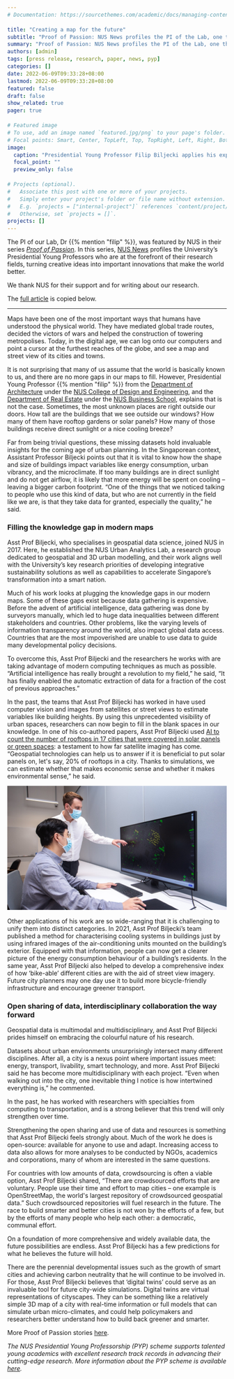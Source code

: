 ```yaml
---
# Documentation: https://sourcethemes.com/academic/docs/managing-content/

title: "Creating a map for the future"
subtitle: "Proof of Passion: NUS News profiles the PI of the Lab, one the University’s Presidential Young Professors."
summary: "Proof of Passion: NUS News profiles the PI of the Lab, one the University’s Presidential Young Professors."
authors: [admin]
tags: [press release, research, paper, news, pyp]
categories: []
date: 2022-06-09T09:33:28+08:00
lastmod: 2022-06-09T09:33:28+08:00
featured: false
draft: false
show_related: true
pager: true

# Featured image
# To use, add an image named `featured.jpg/png` to your page's folder.
# Focal points: Smart, Center, TopLeft, Top, TopRight, Left, Right, BottomLeft, Bottom, BottomRight.
image:
  caption: "Presidential Young Professor Filip Biljecki applies his expertise in geospatial data science to help build greener and smarter cities."
  focal_point: ""
  preview_only: false

# Projects (optional).
#   Associate this post with one or more of your projects.
#   Simply enter your project's folder or file name without extension.
#   E.g. `projects = ["internal-project"]` references `content/project/deep-learning/index.md`.
#   Otherwise, set `projects = []`.
projects: []
---
```


The PI of our Lab, Dr {{% mention "filip" %}}, was featured by NUS in their series [_Proof of Passion_](https://news.nus.edu.sg/?h=1&t=Proof%20of%20Passion).
In this series, [NUS News](https://news.nus.edu.sg) profiles the University’s Presidential Young Professors who are at the forefront of their research fields, turning creative ideas into important innovations that make the world better.

We thank NUS for their support and for writing about our research.

The [full article](https://news.nus.edu.sg/creating-a-map-for-the-future) is copied below.

***

Maps have been one of the most important ways that humans have understood the physical world. They have mediated global trade routes, decided the victors of wars and helped the construction of towering metropolises. Today, in the digital age, we can log onto our computers and point a cursor at the furthest reaches of the globe, and see a map and street view of its cities and towns.

It is not surprising that many of us assume that the world is basically known to us, and there are no more gaps in our maps to fill. However, Presidential Young Professor {{% mention "filip" %}} from the [Department of Architecture](https://cde.nus.edu.sg/arch/) under the [NUS College of Design and Engineering](https://cde.nus.edu.sg/), and the [Department of Real Estate](https://bschool.nus.edu.sg/real-estate/) under the [NUS Business School](https://bschool.nus.edu.sg/), explains that is not the case. Sometimes, the most unknown places are right outside our doors. How tall are the buildings that we see outside our windows? How many of them have rooftop gardens or solar panels? How many of those buildings receive direct sunlight or a nice cooling breeze? 

Far from being trivial questions, these missing datasets hold invaluable insights for the coming age of urban planning. In the Singaporean context, Assistant Professor Biljecki points out that it is vital to know how the shape and size of buildings impact variables like energy consumption, urban vibrancy, and the microclimate. If too many buildings are in direct sunlight and do not get airflow, it is likely that more energy will be spent on cooling – leaving a bigger carbon footprint. “One of the things that we noticed talking to people who use this kind of data, but who are not currently in the field like we are, is that they take data for granted, especially the quality,” he said.

### Filling the knowledge gap in modern maps

Asst Prof Biljecki, who specialises in geospatial data science, joined NUS in 2017. Here, he established the NUS Urban Analytics Lab, a research group dedicated to geospatial and 3D urban modelling, and their work aligns well with the University’s key research priorities of developing integrative sustainability solutions as well as capabilities to accelerate Singapore’s transformation into a smart nation.

Much of his work looks at plugging the knowledge gaps in our modern maps. Some of these gaps exist because data gathering is expensive. Before the advent of artificial intelligence, data gathering was done by surveyors manually, which led to huge data inequalities between different stakeholders and countries. Other problems, like the varying levels of information transparency around the world, also impact global data access. Countries that are the most impoverished are unable to use data to guide many developmental policy decisions.

To overcome this, Asst Prof Biljecki and the researchers he works with are taking advantage of modern computing techniques as much as possible. “Artificial intelligence has really brought a revolution to my field,” he said, “It has finally enabled the automatic extraction of data for a fraction of the cost of previous approaches.”

In the past, the teams that Asst Prof Biljecki has worked in have used computer vision and images from satellites or street views to estimate variables like building heights. By using this unprecedented visibility of urban spaces, researchers can now begin to fill in the blank spaces in our knowledge. In one of his co-authored papers, Asst Prof Biljecki used [AI to count the number of rooftops in 17 cities that were covered in solar panels or green spaces](https://news.nus.edu.sg/nus-researchers-develop-ai-powered-tool-to-map-sustainable-roofs-globally/): a testament to how far satellite imaging has come. “Geospatial technologies can help us to answer if it is beneficial to put solar panels on, let's say, 20% of rooftops in a city. Thanks to simulations, we can estimate whether that makes economic sense and whether it makes environmental sense,” he said.

![](1920_filipbiljecki-roofpedia.jpg "Asst Prof Biljecki (right) and Mr Abraham Noah Wu (left) showing the features of Roofpedia, an automated tool that they had developed, which uses satellite images to track solar and green roof penetration.")


Other applications of his work are so wide-ranging that it is challenging to unify them into distinct categories. In 2021, Asst Prof Biljecki’s team published a method for characterising cooling systems in buildings just by using infrared images of the air-conditioning units mounted on the building’s exterior. Equipped with that information, people can now get a clearer picture of the energy consumption behaviour of a building’s residents. In the same year, Asst Prof Biljecki also helped to develop a comprehensive index of how ‘bike-able’ different cities are with the aid of street view imagery. Future city planners may one day use it to build more bicycle-friendly infrastructure and encourage greener transport.

### Open sharing of data, interdisciplinary collaboration the way forward

Geospatial data is multimodal and multidisciplinary, and Asst Prof Biljecki prides himself on embracing the colourful nature of his research.

Datasets about urban environments unsurprisingly intersect many different disciplines. After all, a city is a nexus point where important issues meet: energy, transport, livability, smart technology, and more. Asst Prof Biljecki said he has become more multidisciplinary with each project. “Even when walking out into the city, one inevitable thing I notice is how intertwined everything is,” he commented.

In the past, he has worked with researchers with specialties from computing to transportation, and is a strong believer that this trend will only strengthen over time.

Strengthening the open sharing and use of data and resources is something that Asst Prof Biljecki feels strongly about. Much of the work he does is open-source: available for anyone to use and adapt. Increasing access to data also allows for more analyses to be conducted by NGOs, academics and corporations, many of whom are interested in the same questions.

For countries with low amounts of data, crowdsourcing is often a viable option, Asst Prof Biljecki shared, “There are crowdsourced efforts that are voluntary. People use their time and effort to map cities – one example is OpenStreetMap, the world's largest repository of crowdsourced geospatial data.” Such crowdsourced repositories will fuel research in the future. The race to build smarter and better cities is not won by the efforts of a few, but by the efforts of many people who help each other: a democratic, communal effort.

On a foundation of more comprehensive and widely available data, the future possibilities are endless. Asst Prof Biljecki has a few predictions for what he believes the future will hold.

There are the perennial developmental issues such as the growth of smart cities and achieving carbon neutrality that he will continue to be involved in. For those, Asst Prof Biljecki believes that ‘digital twins’ could serve as an invaluable tool for future city-wide simulations. Digital twins are virtual representations of cityscapes. They can be something like a relatively simple 3D map of a city with real-time information or full models that can simulate urban micro-climates, and could help policymakers and researchers better understand how to build back greener and smarter.

More Proof of Passion stories [here](https://news.nus.edu.sg/?h=1&t=Proof%20of%20Passion).

_The NUS Presidential Young Professorship (PYP) scheme supports talented young academics with excellent research track records in advancing their cutting-edge research. More information about the PYP scheme is available [here](https://www.nus.edu.sg/careers/NUS-Presidential-Young-Professorship.pdf)._

